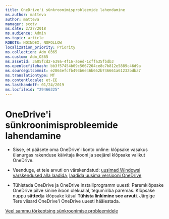 ```yaml
---
title: OneDrive'i sünkroonimisprobleemide lahendamine
ms.author: matteva
author: matteva
manager: scotv
ms.date: 2/27/2018
ms.audience: Admin
ms.topic: article
ROBOTS: NOINDEX, NOFOLLOW
localization_priority: Priority
ms.collection: Adm_O365
ms.custom: Adm_O365
ms.assetid: 3a05fcd2-639a-4f16-a6ed-1cffa35fbdb3
ms.openlocfilehash: bb3f57454b09c5667204ce8c7b812e5889c46d9a
ms.sourcegitcommit: e2864efcfb493b6e46b662b746661a61232bdba7
ms.translationtype: MT
ms.contentlocale: et-EE
ms.lasthandoff: 01/24/2019
ms.locfileid: "29466325"
---
```

# <a name="fix-onedrive-sync-problems"></a>OneDrive'i sünkroonimisprobleemide lahendamine

- Sisse, et pääsete oma OneDrive'i konto online: klõpsake vasakus ülanurgas rakenduse käivitaja ikooni ja seejärel klõpsake valikut OneDrive.
    
- Veenduge, et teie arvuti on värskendatud: [uusimad Windowsi värskendused alla laadida](http://go.microsoft.com/fwlink/p/?LinkId=825773), [laadida uusima versiooni OneDrive](https://go.microsoft.com/fwlink/p/?linkid=844652)
    
- Tühistada OneDrive ja OneDrive installiprogramm uuesti: Paremklõpsake OneDrive pilve sinine ikoon olekualal, tegumiriba paremas. Klõpsake nuppu **sätted**ja klõpsake käsul **Tühista linkimine see arvuti**. Järgige Tere viisard OneDrive'i OneDrive uuesti häälestada.
    
[Veel sammu tõrkeotsing sünkroonimise probleemidele](https://go.microsoft.com/fwlink/?linkid=866431)
  

